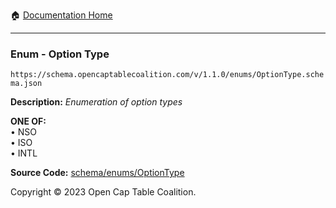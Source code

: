 :house: [Documentation Home](../../../README.md)

---

### Enum - Option Type

`https://schema.opencaptablecoalition.com/v/1.1.0/enums/OptionType.schema.json`

**Description:** _Enumeration of option types_

**ONE OF:**</br>&bull; NSO </br>&bull; ISO </br>&bull; INTL

**Source Code:** [schema/enums/OptionType](../../../../schema/enums/OptionType.schema.json)

Copyright © 2023 Open Cap Table Coalition.
